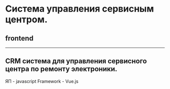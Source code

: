 # Система управления сервисным центром.
## frontend
---
CRM система для управления сервисного центра по ремонту электроники.
---
ЯП - javascript
Framework - Vue.js
